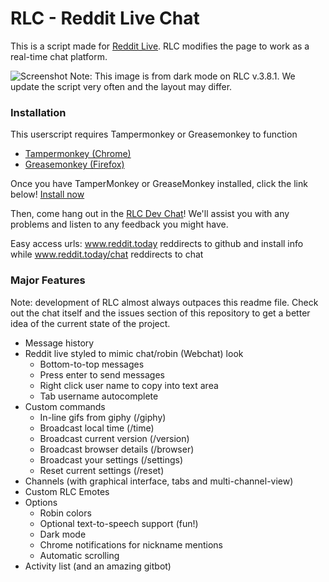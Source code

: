 # RLC - Reddit Live Chat 

This is a script made for [Reddit Live](https://www.reddit.com/live). 
RLC modifies the page to work as a real-time chat platform.

![Screenshot](https://i.gyazo.com/d7fe1fcd810472b02176e6980583f12d.png)
Note: This image is from dark mode on RLC v.3.8.1. We update the script very often and the layout may differ.

### Installation
This userscript requires Tampermonkey or Greasemonkey to function
* [Tampermonkey (Chrome)](https://chrome.google.com/webstore/detail/tampermonkey/dhdgffkkebhmkfjojejmpbldmpobfkfo?hl=en)
* [Greasemonkey (Firefox)](https://addons.mozilla.org/en-US/firefox/addon/greasemonkey/)

Once you have TamperMonkey or GreaseMonkey installed, click the link below!
[Install now](https://github.com/BNolet/RLCS/raw/master/rlcs.user.js)

Then, come hang out in the [RLC Dev Chat](https://www.reddit.com/live/wpytzw1guzg2)!
We'll assist you with any problems and listen to any feedback you might have.

Easy access urls: www.reddit.today reddirects to github and install info while www.reddit.today/chat reddirects to chat

### Major Features
Note: development of RLC almost always outpaces this readme file. Check out the chat itself and the issues section of this repository to get a better idea of the current state of the project.

* Message history
* Reddit live styled to mimic chat/robin (Webchat) look
  * Bottom-to-top messages
  * Press enter to send messages
  * Right click user name to copy into text area
  * Tab username autocomplete  
* Custom commands
  * In-line gifs from giphy (/giphy)
  * Broadcast local time (/time)
  * Broadcast current version (/version)
  * Broadcast browser details (/browser)
  * Broadcast your settings (/settings)
  * Reset current settings (/reset)
* Channels (with graphical interface, tabs and multi-channel-view)
* Custom RLC Emotes
* Options
  * Robin colors
  * Optional text-to-speech support (fun!)
  * Dark mode
  * Chrome notifications for nickname mentions
  * Automatic scrolling
* Activity list
(and an amazing gitbot)
